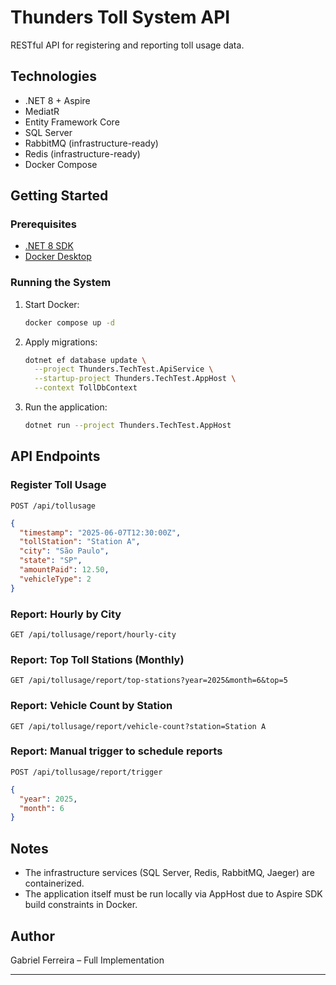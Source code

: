 # Thunders Toll System API

RESTful API for registering and reporting toll usage data.

## Technologies
- .NET 8 + Aspire
- MediatR
- Entity Framework Core
- SQL Server
- RabbitMQ (infrastructure-ready)
- Redis (infrastructure-ready)
- Docker Compose

## Getting Started

### Prerequisites
- [.NET 8 SDK](https://dotnet.microsoft.com/download)
- [Docker Desktop](https://www.docker.com/products/docker-desktop)

### Running the System

1. Start Docker:
   ```bash
   docker compose up -d
   ```

2. Apply migrations:
   ```bash
   dotnet ef database update \
     --project Thunders.TechTest.ApiService \
     --startup-project Thunders.TechTest.AppHost \
     --context TollDbContext
   ```

3. Run the application:
   ```bash
   dotnet run --project Thunders.TechTest.AppHost
   ```

## API Endpoints

### Register Toll Usage
`POST /api/tollusage`
```json
{
  "timestamp": "2025-06-07T12:30:00Z",
  "tollStation": "Station A",
  "city": "São Paulo",
  "state": "SP",
  "amountPaid": 12.50,
  "vehicleType": 2
}
```

### Report: Hourly by City
`GET /api/tollusage/report/hourly-city`

### Report: Top Toll Stations (Monthly)
`GET /api/tollusage/report/top-stations?year=2025&month=6&top=5`

### Report: Vehicle Count by Station
`GET /api/tollusage/report/vehicle-count?station=Station A`

### Report: Manual trigger to schedule reports
`POST /api/tollusage/report/trigger`
```json
{
  "year": 2025,
  "month": 6
}
```


## Notes
- The infrastructure services (SQL Server, Redis, RabbitMQ, Jaeger) are containerized.
- The application itself must be run locally via AppHost due to Aspire SDK build constraints in Docker.

## Author
Gabriel Ferreira – Full Implementation

---
